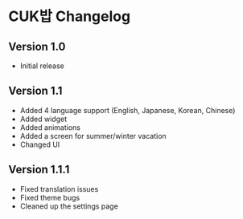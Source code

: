 # CUK밥 Changelog

## Version 1.0
- Initial release

## Version 1.1
- Added 4 language support (English, Japanese, Korean, Chinese)
- Added widget
- Added animations
- Added a screen for summer/winter vacation
- Changed UI

## Version 1.1.1

- Fixed translation issues
- Fixed theme bugs
- Cleaned up the settings page
